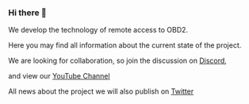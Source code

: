 ### Hi there 👋

We develop the technology of remote access to OBD2. 

Here you may find all information about the current state of the project. 

We are looking for collaboration, so join the discussion on [Discord](https://discord.gg/8k6aeQru6G), 

and view our [YouTube Channel](https://www.youtube.com/channel/UCbyU3MME46U1w419xEdRvTQ/videos)

All news about the project we will also publish on [Twitter](https://twitter.com/Obd2Network)

